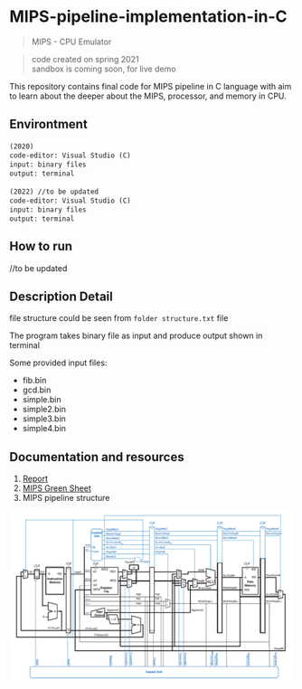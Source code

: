 # MIPS-pipeline-implementation-in-C
> MIPS - CPU Emulator      

> code created on spring 2021    
> sandbox is coming soon, for live demo

This repository contains final code for MIPS pipeline in C language with aim to learn about the deeper about the MIPS, processor, and memory in CPU.

## Environtment
```
(2020)
code-editor: Visual Studio (C)
input: binary files
output: terminal

(2022) //to be updated
code-editor: Visual Studio (C)
input: binary files
output: terminal

```

## How to run
//to be updated

## Description Detail

file structure could be seen from `folder structure.txt` file

The program takes binary file as input and produce output shown in terminal

Some provided input files:
- fib.bin
- gcd.bin
- simple.bin
- simple2.bin
- simple3.bin
- simple4.bin


## Documentation and resources

1. [Report](https://docs.google.com/document/d/1UfKPNGtBblIq7WNFxUQymU0hrLvIZOQQSPnGdPN_nQg/edit)
2. [MIPS Green Sheet](MIPS_Green_Sheet.pdf)
3. MIPS pipeline structure

![pipeline_struct](MIPS_pipeline_struct.png)
